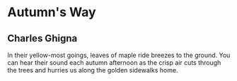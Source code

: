 # Autumn's Way
## Charles Ghigna
In their yellow-most goings,
leaves of maple
ride breezes to the ground.
You can hear their sound
each autumn afternoon
as the crisp air cuts
through the trees
and hurries us along
the golden sidewalks
home.